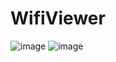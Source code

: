 # WifiViewer


![image](https://github.com/wuwz/WifiViewer/blob/master/demo1.png)
![image](https://github.com/wuwz/WifiViewer/blob/master/demo2.png)